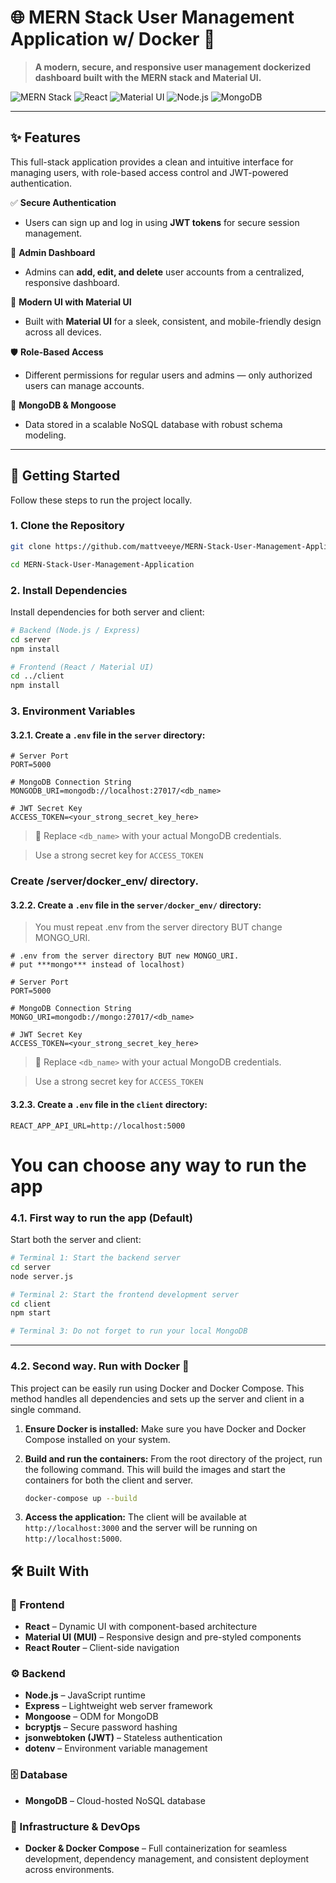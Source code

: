 
# 🌐 MERN Stack User Management Application w/ Docker 🐋

> **A modern, secure, and responsive user management dockerized dashboard built with the MERN stack and Material UI.**

![MERN Stack](https://img.shields.io/badge/MERN-Stack-blue?logo=mongodb&logoColor=white&color=1e40af)
![React](https://img.shields.io/badge/React-v18-green?logo=react&logoColor=white)
![Material UI](https://img.shields.io/badge/Material--UI-%231976D2?logo=mui&logoColor=white)
![Node.js](https://img.shields.io/badge/Node.js-%2368A063?logo=node.js&logoColor=white)
![MongoDB](https://img.shields.io/badge/MongoDB-%2347A248?logo=mongodb&logoColor=white)

---

## ✨ Features

This full-stack application provides a clean and intuitive interface for managing users, with role-based access control and JWT-powered authentication.

✅ **Secure Authentication**  
- Users can sign up and log in using **JWT tokens** for secure session management.

🔐 **Admin Dashboard**  
- Admins can **add, edit, and delete** user accounts from a centralized, responsive dashboard.

🎨 **Modern UI with Material UI**  
- Built with **Material UI** for a sleek, consistent, and mobile-friendly design across all devices.

🛡️ **Role-Based Access**  
- Different permissions for regular users and admins — only authorized users can manage accounts.

💾 **MongoDB & Mongoose**  
- Data stored in a scalable NoSQL database with robust schema modeling.

---

## 🚀 Getting Started

Follow these steps to run the project locally.

### 1. Clone the Repository

```bash
git clone https://github.com/mattveeye/MERN-Stack-User-Management-Application

cd MERN-Stack-User-Management-Application
```

### 2. Install Dependencies

Install dependencies for both server and client:

```bash
# Backend (Node.js / Express)
cd server
npm install

# Frontend (React / Material UI)
cd ../client
npm install

```



### 3. Environment Variables

#### 3.2.1. Create a `.env` file in the `server` directory:

```env
# Server Port
PORT=5000

# MongoDB Connection String
MONGODB_URI=mongodb://localhost:27017/<db_name>

# JWT Secret Key
ACCESS_TOKEN=<your_strong_secret_key_here>
```

> 🔐 Replace `<db_name>` with your actual MongoDB credentials.  

> Use a strong secret key for `ACCESS_TOKEN` 

### Create /server/docker_env/ directory.
#### 3.2.2. Create a `.env` file in the `server/docker_env/` directory:
> You must repeat .env from the server directory BUT change MONGO_URI.
```env
# .env from the server directory BUT new MONGO_URI. 
# put ***mongo*** instead of localhost)

# Server Port
PORT=5000 

# MongoDB Connection String
MONGO_URI=mongodb://mongo:27017/<db_name>

# JWT Secret Key
ACCESS_TOKEN=<your_strong_secret_key_here>
```
> 🔐 Replace `<db_name>` with your actual MongoDB credentials.  

> Use a strong secret key for `ACCESS_TOKEN` 



#### 3.2.3. Create a `.env` file in the `client` directory:
```env
REACT_APP_API_URL=http://localhost:5000
```
<h1> You can choose any way to run the app</h1>

### 4.1. First way to run the app (Default)

Start both the server and client:

```bash
# Terminal 1: Start the backend server
cd server
node server.js
```

```bash
# Terminal 2: Start the frontend development server
cd client
npm start
```

```bash
# Terminal 3: Do not forget to run your local MongoDB
```

---

### 4.2. Second way. Run with Docker 🐳

This project can be easily run using Docker and Docker Compose. This method handles all dependencies and sets up the server and client in a single command.

1.  **Ensure Docker is installed:** Make sure you have Docker and Docker Compose installed on your system.

2.  **Build and run the containers:** From the root directory of the project, run the following command. This will build the images and start the containers for both the client and server.

    ```bash
    docker-compose up --build
    ```

3.  **Access the application:** The client will be available at `http://localhost:3000` and the server will be running on `http://localhost:5000`.



## 🛠️ Built With

### 🎨 Frontend
- **React** – Dynamic UI with component-based architecture
- **Material UI (MUI)** – Responsive design and pre-styled components
- **React Router** – Client-side navigation

### ⚙️ Backend
- **Node.js** – JavaScript runtime
- **Express** – Lightweight web server framework
- **Mongoose** – ODM for MongoDB
- **bcryptjs** – Secure password hashing
- **jsonwebtoken (JWT)** – Stateless authentication
- **dotenv** – Environment variable management

### 🗄️ Database
- **MongoDB** – Cloud-hosted NoSQL database

### 🐳 Infrastructure & DevOps 

- **Docker & Docker Compose**  – Full containerization for seamless development, dependency management, and consistent deployment across environments.
     